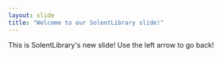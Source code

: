 ```yaml
---
layout: slide
title: "Welcome to our SolentLibrary slide!"
---
```

This is SolentLibrary's new slide!
Use the left arrow to go back!
